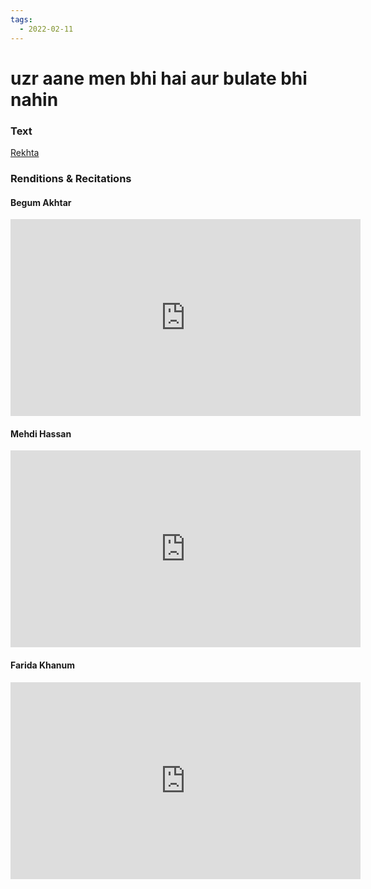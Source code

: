 ```yaml
---
tags:
  - 2022-02-11
---
```

# uzr aane men bhi hai aur bulate bhi nahin

### Text
[Rekhta](https://www.rekhta.org/ghazals/uzr-aane-men-bhii-hai-aur-bulaate-bhii-nahiin-dagh-dehlvi-ghazals-3?lang=ur)

### Renditions & Recitations

#### Begum Akhtar

<iframe width="560" height="315" src="https://www.youtube.com/embed/eOWxwTdyht4" title="YouTube video player" frameborder="0" allow="accelerometer; autoplay; clipboard-write; encrypted-media; gyroscope; picture-in-picture" allowfullscreen></iframe>

#### Mehdi Hassan

<iframe width="560" height="315" src="https://www.youtube.com/embed/8WJbTcfln-c" title="YouTube video player" frameborder="0" allow="accelerometer; autoplay; clipboard-write; encrypted-media; gyroscope; picture-in-picture" allowfullscreen></iframe>

#### Farida Khanum

<iframe width="560" height="315" src="https://www.youtube.com/embed/Mnknl7MRU0g" title="YouTube video player" frameborder="0" allow="accelerometer; autoplay; clipboard-write; encrypted-media; gyroscope; picture-in-picture" allowfullscreen></iframe>

